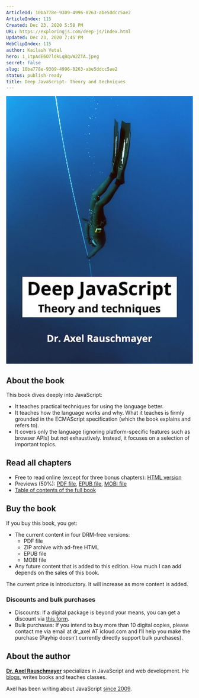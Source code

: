 ```yaml
---
ArticleId: 10ba778e-9309-4996-8263-abe5ddcc5ae2
ArticleIndex: 115
Created: Dec 23, 2020 5:58 PM
URL: https://exploringjs.com/deep-js/index.html
Updated: Dec 23, 2020 7:45 PM
WebClipIndex: 115
author: Kailash Vetal
hero: 1_itpAdE6O7ldkLqBqvW2ZTA.jpeg
secret: false
slug: 10ba778e-9309-4996-8263-abe5ddcc5ae2
status: publish-ready
title: Deep JavaScript- Theory and techniques
---
```

![115%2083239b3daecc4571930008c59bd615c2/cover-homepage.jpg](115%2083239b3daecc4571930008c59bd615c2/cover-homepage.jpg)

## About the book

This book dives deeply into JavaScript:

- It teaches practical techniques for using the language better.
- It teaches how the language works and why. What it teaches is firmly grounded in the ECMAScript specification (which the book explains and refers to).
- It covers only the language (ignoring platform-specific features such as browser APIs) but not exhaustively. Instead, it focuses on a selection of important topics.

## Read all chapters

- Free to read online (except for three bonus chapters): [HTML version](https://exploringjs.com/deep-js/toc.html)
- Previews (50%): [PDF file](https://exploringjs.com/deep-js/downloads/deep-js-preview-book.pdf), [EPUB file](https://exploringjs.com/deep-js/downloads/deep-js-preview-book.epub), [MOBI file](https://exploringjs.com/deep-js/downloads/deep-js-preview-book.mobi)
- [Table of contents of the full book](https://exploringjs.com/deep-js/downloads/complete-toc.html)

## Buy the book

If you buy this book, you get:

- The current content in four DRM-free versions:
    - PDF file
    - ZIP archive with ad-free HTML
    - EPUB file
    - MOBI file
- Any future content that is added to this edition. How much I can add depends on the sales of this book.

The current price is introductory. It will increase as more content is added.

### Discounts and bulk purchases

- Discounts: If a digital package is beyond your means, you can get a discount via [this form](https://docs.google.com/forms/d/e/1FAIpQLSfUOlOIx7wEPv8AK4-YapGSmpBeJRIcy-t56iX4LNJISHzWpw/viewform).
- Bulk purchases: If you intend to buy more than 10 digital copies, please contact me via email at dr_axel AT icloud.com and I’ll help you make the purchase (Payhip doesn’t currently directly support bulk purchases).

## About the author

**[Dr. Axel Rauschmayer](http://dr-axel.de/)** specializes in JavaScript and web development. He [blogs](http://www.2ality.com/), writes books and teaches classes.

Axel has been writing about JavaScript [since 2009](http://2ality.com/2009/02/javascript-is-becoming-nice-language.html).
